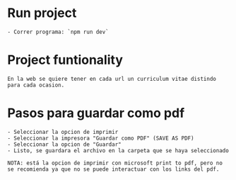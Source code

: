 # Run project
    - Correr programa: `npm run dev`

# Project funtionality
    En la web se quiere tener en cada url un curriculum vitae distindo para cada ocasion.

# Pasos para guardar como pdf
    - Seleccionar la opcion de imprimir
    - Seleccionar la impresora "Guardar como PDF" (SAVE AS PDF)
    - Seleccionar la opcion de "Guardar"
    - Listo, se guardara el archivo en la carpeta que se haya seleccionado

    NOTA: está la opcion de imprimir con microsoft print to pdf, pero no se recomienda ya que no se puede interactuar con los links del pdf.
